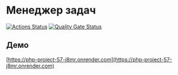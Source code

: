 # Менеджер задач

[![Actions Status](https://github.com/MiranaM/php-project-57/actions/workflows/hexlet-check.yml/badge.svg)](https://github.com/MiranaM/php-project-57/actions)
[![Quality Gate Status](https://sonarcloud.io/api/project_badges/measure?project=MiranaM_php-project-57&metric=alert_status)](https://sonarcloud.io/summary/new_code?id=MiranaM_php-project-57)

## Демо

[https://php-project-57-j8mr.onrender.com](https://php-project-57-j8mr.onrender.com)
